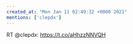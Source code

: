 ```yaml
---
created_at: "Mon Jan 11 02:49:32 +0000 2021"
mentions: ['clepdx']
---
```


RT @clepdx: https://t.co/aHhzzNNVQH